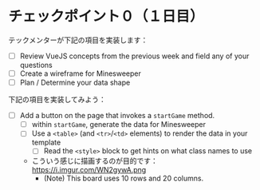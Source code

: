 # チェックポイント０（１日目）

テックメンターが下記の項目を実装します：

* [ ] Review VueJS concepts from the previous week and field any of your questions
* [ ] Create a wireframe for Minesweeper
* [ ] Plan / Determine your data shape

下記の項目を実装してみよう：

* [ ] Add a button on the page that invokes a `startGame` method.
  * [ ] within `startGame`, generate the data for Minesweeper
  * [ ] Use a `<table>` (and `<tr>`/`<td>` elements) to render the data in your template
    * [ ] Read the `<style>` block to get hints on what class names to use
  * こういう感じに描画するのが目的です：https://i.imgur.com/WN2gywA.png
    * (Note) This board uses 10 rows and 20 columns.

